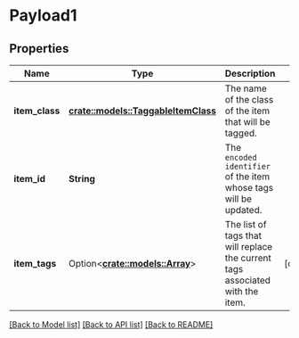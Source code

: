 # Payload1

## Properties

Name | Type | Description | Notes
------------ | ------------- | ------------- | -------------
**item_class** | [**crate::models::TaggableItemClass**](TaggableItemClass.md) | The name of the class of the item that will be tagged. | 
**item_id** | **String** | The `encoded identifier` of the item whose tags will be updated. | 
**item_tags** | Option<[**crate::models::Array**](array.md)> | The list of tags that will replace the current tags associated with the item. | [optional]

[[Back to Model list]](../README.md#documentation-for-models) [[Back to API list]](../README.md#documentation-for-api-endpoints) [[Back to README]](../README.md)



